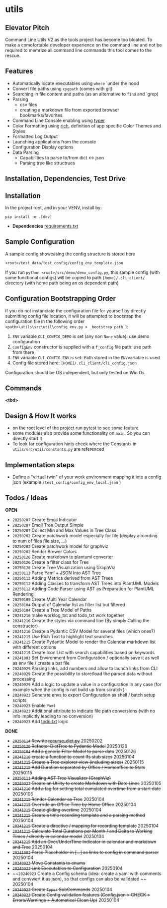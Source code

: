 # utils

## Elevator Pitch

Command Line Utils V2 as the tools project has become too bloated. To make a comofortable developer experience on the command line and not be required to memrize all command line commands this tool comes to the rescue.

## Features

* Automatically locate executables using `where` `under the hood
* Convert file paths using `cygpath` (comes with git)
* Searching in file content and paths (as an alternative to `find` and `grep)
* Parsing
  * csv files
  * creating a markdown file from exported browser bookmarks/favorites
* Command Line Console enabling using [typer](https://pypi.org/project/typer/)
* Color Formatting using [rich](https://pypi.org/project/rich/), definition of app specific Color Themes and Styles
* Formatted Log Output
* Launching applications from the console
* Configuration Display options
* Data Parsing
  * Capabilities to parse to/from dict <-> json
  * Parsing tree like structrues

## Installation, Dependencies, Test Drive

## Installation

In the project root, and in your VENV, install by:

```
pip install -e .[dev]
```
* **Dependencies** [requirements.txt](https://github.com/aiventures/utils/blob/main/requirements/requirements.txt)

## Sample Configuration

A sample config showcasing the config structure is stored here

```<root>/test_data/test_config/config_env_template.json```

If you run
```python <root>/src/demo/demo_config.py```, this sample config (with some functional configs) will be copied to path ```[home]/.cli_client/``` directory (with home path being an os dependent path)

## Configuration Bootstrapping Order

If you do not instanciate the configuration file for yourself by directly submitting config file location, it will be attempted to bootstrap the configuration file in the following order ```<path>\utils\src\util\config_env.py > _bootstrap_path ```):
1. `ENV` variable `CLI_CONFIG_DEMO` is set (any non `None` value): use demo configuration
2. `ConfigEnv` constructor is supplied with a `f_config` file path: use path from there
3. `ENV` variable `CLI_CONFIG_ENV` is set: Path stored in the `ENV`variable is used
4. Config file stored here: `[HOME]/.cli_client/cli_config.json`

Configuration should be OS independent, but only tested on Win Os.

## Commands

**\<tbd>**

## Design & How It works

* on the root level of the project run pytest to see some feature
* some modules also provide some functionality on `main`. So you can directly start it
* To look for configuration hints check where the Constants in `utils/src/util/constants.py` are referenced

## Implementation steps

* Define a "virtual twin" of your work environment mapping it into a config json (example ```/test_config/config_env_local.json``` )

## Todos / Ideas

**OPEN**

* `20250207` Create Emoji Indicator
* `20250207` Emoji Tree Output Simple 
* `20250207` Collect Min and Max Values in Tree Class
* `20250202` Create patchwork model especially for file (display according to num of files file size, ...)
* `20250202` Create patchwork model for graphviz
* `20250202` Render Brewer Colors
* `20250126` Create markdown to plantuml converter
* `20250126` Create a filter class for Tree
* `20250126` Create Tree Visualization using GraphViz
* `20250113` Parse Yaml + JSON Into AST Tree
* `20250112` Adding Metrics derived from AST Trees
* `20250112` Adding Classes to transform AST Trees into PlantUML Models
* `20250112` Adding Code Parser using AST as Preparation for PlantUML Rendering
* `20250105` Create Multi Year Calendar
* `20250104` Output of Calendar list as filter list but filtered
* `20250104` Create a Tree Model of Paths
* `20241216` make worklog_txt and todo_txt work together
* `20241216` Create the styles via command line (By simply Calling the constructor)
* `20241216` Create a Pydantic CSV Model for several files (which ones?)
* `20241215` Use Rich Text to highlight text searches
* `20241215` Create Pydantic Model to render the Calendar markdown list with different options
* `20241215` Create Icon List with search capabilities based on keywords
* `20241003` Set Environment from Configuration / optionally save it as well as env file / create a bat file
* `20240929` Parsing links, add numbers and allow to launch links from CLI
* `20240929` Create the possibility to store/load the parsed data without processing
* `20240929` Add a logic to update a value in a configuration in any case (for example when the config is not build up from scratch )
* `20240923` Generate envs to export Configuration as shell / batch setup scripts
* `20240923` Enable `Yaml`
* `20240923` Additional attribute to indicate file path conversions (with no info implicitly leading to no conversion)
* `20240923` Add [todo.txt](https://github.com/todotxt/todo.txt) logic

**DONE**
* ~~`20250114` Rewrite [recurse_dict.py](./src/util/recurse_dict.py)~~ 20250202
* ~~`20250126` Refactor DictTree to Pydantic Model~~ 20250126
* ~~`20250104` Add a generic Filter Model to parse data~~ 20250126
* ~~`20241216` create a function to count lfs stub sizes~~ 20250104
* ~~`20241215` Create a Tree explorer view (including sizes)~~ 20250115
* ~~`20241215` Add Duration separated by Office / Homeoffice to Stats~~ 20250115
* ~~`20250111` Adding AST Tree Visualizer (GraphViz)~~
* ~~`20240927` Create an Utility to create Markdown with Date Lines~~ 20250105
* ~~`20241216` Add a tag for setting total cumulated overtime from a start date~~ 20250105
* ~~`20241215` Render Calendar as Tree~~ 20250104
* ~~`20241215` Override an Office Time by Home Office~~ 20250104
* ~~`20241215` Create gliding overtime~~ 20250104
* ~~`20241215` Create a time recording template and a parsing method~~ 20250104
* ~~`20241215` Create a directive / mapping for recording template~~ 20250104
* ~~`20241215` Calculate Total Durations per Month / and Delta to Working Times / directly in calendar model~~ 20250104
* ~~`20241215` Add an Over/UnderTime Indicator in calendar and markdown and Tree~~ 20250104
* ~~`20241002` Parse Placeholder in [...] as links to config in command parser~~ 20250104
* ~~`20240923` Move Constants to enums~~
* ~~`20240923` Link Executables to Configuration~~ 20250104
* ~~`20240923` Create a Config schema (idea: create a yaml with comments and convwert it as json), so that configs can also be validated ~~ 20250104
* ~~`20240923` Create `Typer` SubCommands~~ 20250104
* ~~`20240923` Create Config validation features (Config.json > CHECK > Errors/Warnings > Automatical Clean Up)~~ 20250104
